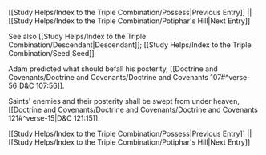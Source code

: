 [[Study Helps/Index to the Triple Combination/Possess|Previous Entry]]  ||  [[Study Helps/Index to the Triple Combination/Potiphar's Hill|Next Entry]]

 See also [[Study Helps/Index to the Triple Combination/Descendant|Descendant]]; [[Study Helps/Index to the Triple Combination/Seed|Seed]]

 Adam predicted what should befall his posterity, [[Doctrine and Covenants/Doctrine and Covenants/Doctrine and Covenants 107#^verse-56|D&C 107:56]].

 Saints' enemies and their posterity shall be swept from under heaven, [[Doctrine and Covenants/Doctrine and Covenants/Doctrine and Covenants 121#^verse-15|D&C 121:15]].

[[Study Helps/Index to the Triple Combination/Possess|Previous Entry]]  ||  [[Study Helps/Index to the Triple Combination/Potiphar's Hill|Next Entry]]